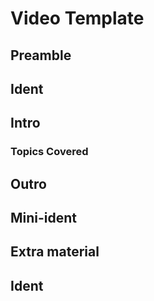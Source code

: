 # Video Template

## Preamble

## Ident

## Intro

### Topics Covered

## Outro

## Mini-ident

## Extra material

## Ident 